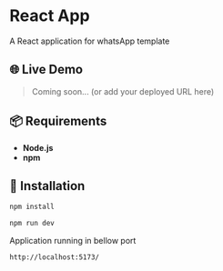 # React App

A React application for whatsApp template

## 🌐 Live Demo

> Coming soon... (or add your deployed URL here)

## 📦 Requirements

- **Node.js**
- **npm**

## 📄 Installation

```bash
npm install
```

```bash
npm run dev
```

Application running in bellow port

```bash
http://localhost:5173/
```
